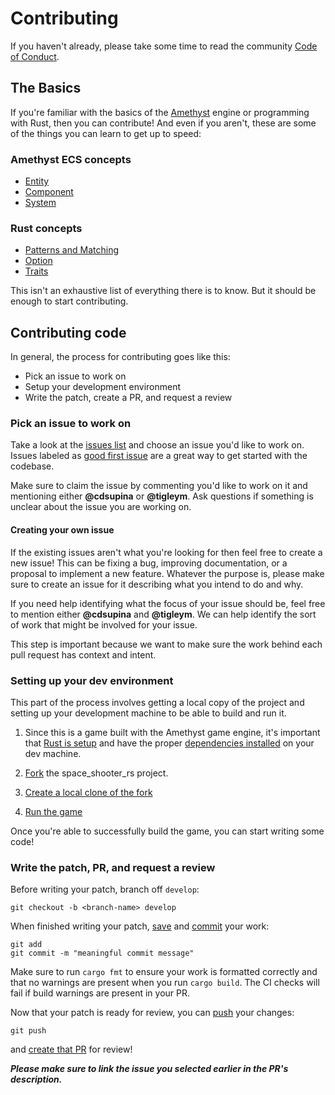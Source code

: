# Contributing

If you haven't already, please take some time to read the community
[Code of Conduct](CODE_OF_CONDUCT.md).

## The Basics

If you're familiar with the basics of the [Amethyst](https://amethyst.rs/) engine or programming with Rust, then you can contribute! And even if you aren't, these are some of the things you can learn to get up to speed:

### Amethyst ECS concepts

- [Entity](https://book.amethyst.rs/stable/concepts/entity_and_component.html)
- [Component](https://book.amethyst.rs/stable/concepts/entity_and_component.html)
- [System](https://book.amethyst.rs/stable/concepts/system.html)

### Rust concepts

- [Patterns and Matching](https://doc.rust-lang.org/book/ch18-00-patterns.html)
- [Option](https://doc.rust-lang.org/stable/rust-by-example/std/option.html)
- [Traits](https://doc.rust-lang.org/stable/rust-by-example/trait.html)

This isn't an exhaustive list of everything there is to know. But it should be
enough to start contributing.

## Contributing code

In general, the process for contributing goes like
this:

- Pick an issue to work on
- Setup your development environment
- Write the patch, create a PR, and request a review

### Pick an issue to work on

Take a look at the [issues list](https://github.com/amethyst/space_shooter_rs/issues)
and choose an issue you'd like to work on. Issues labeled as [good first issue](https://github.com/amethyst/space_shooter_rs/issues?q=is%3Aissue+label%3A%22good+first+issue%22+is%3Aopen)
are a great way to get started with the codebase.

Make sure to claim the issue by
commenting you'd like to work on it and mentioning either **@cdsupina** or **@tigleym**. Ask questions if something is unclear about the issue you are working on.

#### Creating your own issue

If the existing issues aren't what you're looking for then feel free to create
a new issue! This can be fixing a bug, improving documentation, or a
proposal to implement a new feature. Whatever the purpose is, please make sure
to create an issue for it describing what you intend to do and why.

If you need help identifying what the focus of your issue should be,
feel free to mention either **@cdsupina** and **@tigleym**. We can help identify the
sort of work that might be involved for your issue.

This step is important because we want to make sure the work behind each pull
request has context and intent.

### Setting up your dev environment

This part of the process involves getting a local copy of the project and setting up your development machine to be able to build and run it.

1. Since this is a game built with the Amethyst game engine, it's important that [Rust is setup](https://book.amethyst.rs/stable/getting-started.html) and have the proper [dependencies installed](https://github.com/amethyst/amethyst/blob/master/README.md#dependencies) on your dev machine.

2. [Fork](https://docs.github.com/en/github/getting-started-with-github/fork-a-repo#fork-an-example-repository) the space_shooter_rs project.

3. [Create a local clone of the fork](https://docs.github.com/en/github/getting-started-with-github/fork-a-repo#step-2-create-a-local-clone-of-your-fork)

4. [Run the game](https://github.com/amethyst/space_shooter_rs#to-run)

Once you're able to successfully build the game, you can start writing some code!

### Write the patch, PR, and request a review

Before writing your patch, branch off `develop`:

```
git checkout -b <branch-name> develop
```

When finished writing your patch, [save](https://www.atlassian.com/git/tutorials/saving-changes) and [commit](https://www.atlassian.com/git/tutorials/saving-changes/git-commit) your work:

```
git add
git commit -m "meaningful commit message"
```

Make sure to run `cargo fmt` to ensure your work is formatted correctly and that no warnings are present when you run `cargo build`. The CI checks will fail if build warnings are present in your PR.

Now that your patch is ready for review, you can [push](https://www.atlassian.com/git/tutorials/syncing/git-push) your changes:

```
git push
```

 and [create that PR](https://docs.github.com/en/desktop/contributing-and-collaborating-using-github-desktop/creating-an-issue-or-pull-request#creating-a-pull-request) for review!

**_Please make sure to link the issue you selected earlier in the PR's description._**
